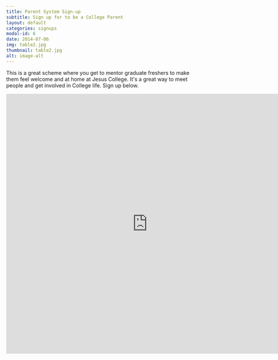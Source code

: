 ```yaml
---
title: Parent System Sign-up
subtitle: Sign up for to be a College Parent
layout: default
categories: signups
modal-id: 6
date: 2014-07-06
img: table2.jpg
thumbnail: table2.jpg
alt: image-alt
---
```


This is a great scheme where you get to mentor graduate freshers to make them feel welcome and at home at Jesus College. It's a great way to meet people and get involved in College life. Sign up below.

<p><iframe src="https://docs.google.com/forms/d/1hGD6GviDb7-ImQbY3b9Tx4Q8QgbPFfhMCUp0-ZvEJbE/viewform?embedded=true" width="760" height="700" frameborder="0" marginheight="0" marginwidth="0">Loading&#8230;</iframe></p>
